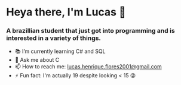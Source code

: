 # Heya there, I'm Lucas :wave:

### A brazillian student that just got into programming and is interested in a variety of things.

- :books: I’m currently learning C# and SQL
- 💬 Ask me about C
- 📫 How to reach me: lucas.henrique.flores2001@gmail.com
- ⚡ Fun fact: I'm actually 19 despite looking < 15 :stuck_out_tongue_winking_eye:
